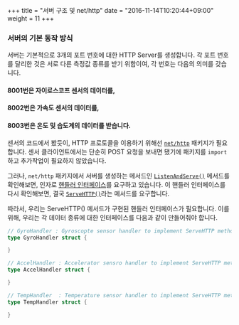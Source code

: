 +++
title = "서버 구조 및 net/http"
date = "2016-11-14T10:20:44+09:00"
weight = 11
+++

### 서버의 기본 동작 방식
서버는 기본적으로 3개의 포트 번호에 대한 HTTP Server를 생성합니다. 각 포트 번호를 달리한 것은 서로 다른 측정값 종류를 받기 위함이여, 각 번호는 다음의 의미를 갖습니다.

#### 8001번은 자이로스코프 센서의 데이터를,
#### 8002번은 가속도 센서의 데이터를,
#### 8003번은 온도 및 습도계의 데이터를 받습니다.

센서의 코드에서 봤듯이, HTTP 프로토콜을 이용하기 위해선 [`net/http`](https://golang.org/pkg/net/http/) 패키지가 필요합니다. 센서 클라이언트에서는 단순히 POST 요청을 보내면 됐기에 패키지를 `import`하고 추가작업이 필요하지 않았습니다.

그러나, `net/http` 패키지에서 서버를 생성하는 메서드인 [`ListenAndServe()`](https://golang.org/pkg/net/http/#ListenAndServe) 메서드를 확인해보면, 인자로 [핸들러 인터페이스](https://golang.org/pkg/net/http/#Handler)를 요구하고 있습니다. 이 핸들러 인터페이스를 다시 확인해보면, 결국 [`ServeHTTP()`](https://golang.org/pkg/net/http/#HandlerFunc)라는 메서드를 요구합니다.

따라서, 우리는 ServeHTTP() 메서드가 구현된 핸들러 인터페이스가 필요합니다. 이를 위해, 우리는 각 데이터 종류에 대한 인터페이스를 다음과 같이 만들어줘야 합니다.

~~~go
// GyroHandler : Gyroscopte sensor handler to implement ServeHTTP method
type GyroHandler struct {

}

// AccelHandler : Accelerator sensro handler to implement ServeHTTP method
type AccelHandler struct {

}

// TempHandler 	: Temperature sensor handler to implement ServeHTTP method
type TempHandler struct {

}
~~~